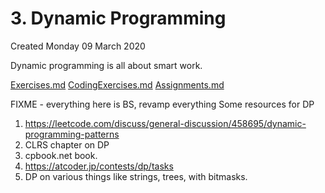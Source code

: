 # 3. Dynamic Programming
Created Monday 09 March 2020

Dynamic programming is all about smart work.

[Exercises.md](./3._Dynamic_Programming/Quizzes&Exercises/Exercises.md)
[CodingExercises.md](./3._Dynamic_Programming/Quizzes&Exercises/CodingExercises.md)
[Assignments.md](./3._Dynamic_Programming/zAssignments/Assignments.md)

FIXME - everything here is BS, revamp everything
Some resources for DP

1. <https://leetcode.com/discuss/general-discussion/458695/dynamic-programming-patterns>
2. CLRS chapter on DP
3. cpbook.net book.
4. <https://atcoder.jp/contests/dp/tasks>
5. DP on various things like strings, trees, with bitmasks.


